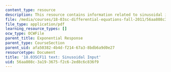 ```yaml
---
content_type: resource
description: This resource contains information related to sinusoidal input.
file: /media/courses/18-03sc-differential-equations-fall-2011/56aa808c3a193675f2c62ed8c6c836f9_MIT18_03SCF11_s14_3text.pdf
file_type: application/pdf
learning_resource_types: []
ocw_type: OCWFile
parent_title: Exponential Response
parent_type: CourseSection
parent_uid: afa50382-4b4d-f214-67a3-8bdb6a9d0e27
resourcetype: Document
title: '18.03SCF11 text: Sinusoidal Input'
uid: 56aa808c-3a19-3675-f2c6-2ed8c6c836f9
---
```

